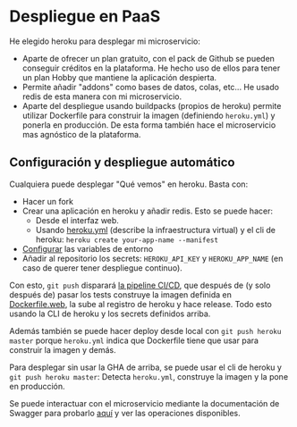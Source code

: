 # Despliegue en PaaS

He elegido heroku para desplegar mi microservicio:

- Aparte de ofrecer un plan gratuito, con el pack de Github se pueden conseguir créditos en la plataforma. He hecho uso de ellos para tener un plan Hobby que mantiene la aplicación despierta.
- Permite añadir "addons" como bases de datos, colas, etc... He usado redis de esta manera con mi microservicio.
- Aparte del despliegue usando buildpacks (propios de heroku) permite utilizar Dockerfile para construir la imagen (definiendo `heroku.yml`) y ponerla en producción. De esta forma también hace el microservicio mas agnóstico de la plataforma.

## Configuración y despliegue automático

Cualquiera puede desplegar "Qué vemos" en heroku. Basta con:

- Hacer un fork
- Crear una aplicación en heroku y añadir redis. Esto se puede hacer:
  - Desde el interfaz web.
  - Usando [heroku.yml](../heroku.yml) (describe la infraestructura virtual) y el cli de heroku:
    `heroku create your-app-name --manifest`
- [Configurar](configuracion.md) las variables de entorno
- Añadir al repositorio los secrets: `HEROKU_API_KEY` y `HEROKU_APP_NAME` (en caso de querer tener despliegue continuo).

Con esto, `git push` disparará [la pipeline CI/CD](../.github/workflows/ci-cd.yml), que después de (y solo después de) pasar los tests construye la imagen definida en [Dockerfile.web](../Dockerfile.web), la sube al registro de heroku y hace release. Todo esto usando la CLI de heroku y los secrets definidos arriba.

Además también se puede hacer deploy desde local con `git push heroku master` porque `heroku.yml` indica que Dockerfile tiene que usar para construir la imagen y demás.

Para desplegar sin usar la GHA de arriba, se puede usar el cli de heroku y `git push heroku master`: Detecta `heroku.yml`, construye la imagen y la pone en producción.

Se puede interactuar con el microservicio mediante la documentación de Swagger para probarlo [aquí](https://que-vemos.herokuapp.com/docs) y ver las operaciones disponibles.
